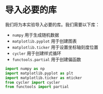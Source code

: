 # 导入必要的库

我们将为本实验导入必要的库。我们需要以下库：

- `numpy` 用于生成随机数据
- `matplotlib.pyplot` 用于创建图表
- `matplotlib.ticker` 用于设置坐标轴刻度位置
- `cycler` 用于创建样式循环
- `functools.partial` 用于创建偏函数

```python
import numpy as np
import matplotlib.pyplot as plt
import matplotlib.ticker as mticker
from cycler import cycler
from functools import partial
```
